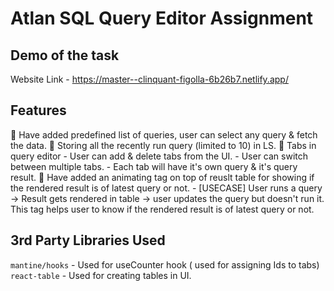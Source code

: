 # Atlan SQL Query Editor Assignment

## Demo of the task
Website Link - https://master--clinquant-figolla-6b26b7.netlify.app/

## Features
 
📝 Have added predefined list of queries, user can select any query & fetch the data.
📝 Storing all the recently run query (limited to 10) in LS. 
📝 Tabs in query editor 
    - User can add & delete tabs from the UI.
    - User can switch between multiple tabs. 
    - Each tab will have it's own query & it's query result. 
📝 Have added an animating tag on top of reuslt table for showing if the rendered result is of latest query or not. 
    - [USECASE] User runs a query -> Result gets rendered in table -> user updates the query but doesn't run it. This tag helps user to know if the rendered result is of latest query or not.

## 3rd Party Libraries Used
`mantine/hooks` - Used for useCounter hook ( used for assigning Ids to tabs)
`react-table` - Used for creating tables in UI. 

